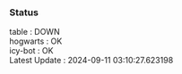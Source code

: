 ### Status


table : DOWN  
hogwarts : OK  
icy-bot : OK  
Latest Update : 2024-09-11 03:10:27.623198
